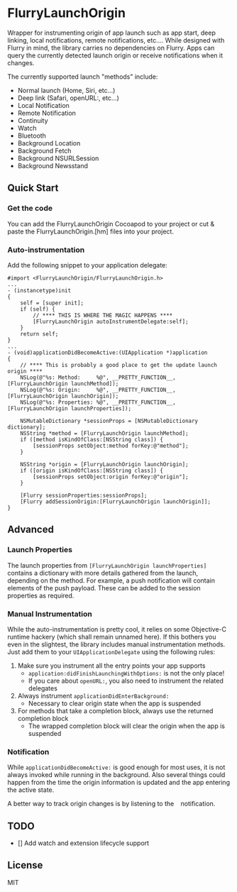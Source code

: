# FlurryLaunchOrigin
Wrapper for instrumenting origin of app launch such as app start, deep linking, local notifications, remote notifications, etc.... While designed with Flurry in mind, the library carries no dependencies on Flurry. Apps can query the currently detected launch origin or receive notifications when it changes.

The currently supported launch "methods" include:
  - Normal launch (Home, Siri, etc...)
  - Deep link (Safari, openURL:, etc...)
  - Local Notification
  - Remote Notification
  - Continuity
  - Watch
  - Bluetooth
  - Background Location
  - Background Fetch
  - Background NSURLSession
  - Background Newsstand

## Quick Start
### Get the code
You can add the FlurryLaunchOrigin Cocoapod to your project or cut & paste the FlurryLaunchOrigin.[hm] files into your project.

### Auto-instrumentation
Add the following snippet to your application delegate:
```
#import <FlurryLaunchOrigin/FlurryLaunchOrigin.h>
...
- (instancetype)init
{
    self = [super init];
    if (self) {
        // **** THIS IS WHERE THE MAGIC HAPPENS ****
        [FlurryLaunchOrigin autoInstrumentDelegate:self];
    }        
    return self;
}
...
- (void)applicationDidBecomeActive:(UIApplication *)application
{
    // **** This is probably a good place to get the update launch origin ****
    NSLog(@"%s: Method:     %@", __PRETTY_FUNCTION__, [FlurryLaunchOrigin launchMethod]);
    NSLog(@"%s: Origin:     %@", __PRETTY_FUNCTION__, [FlurryLaunchOrigin launchOrigin]);
    NSLog(@"%s: Properties: %@", __PRETTY_FUNCTION__, [FlurryLaunchOrigin launchProperties]);

    NSMutableDictionary *sessionProps = [NSMutableDictionary dictionary];
    NSString *method = [FlurryLaunchOrigin launchMethod];
    if ([method isKindOfClass:[NSString class]) {
        [sessionProps setObject:method forKey:@"method"];
    }
    
    NSString *origin = [FlurryLaunchOrigin launchOrigin];
    if ([origin isKindOfClass:[NSString class]) {
        [sessionProps setObject:origin forKey:@"origin"];
    }

    [Flurry sessionProperties:sessionProps];
    [Flurry addSessionOrigin:[FlurryLaunchOrigin launchOrigin]];
}
```

## Advanced
### Launch Properties
The launch properties from ```[FlurryLaunchOrigin launchProperties]``` contains a dictionary with more details gathered from the launch, depending on the method. For example, a push notification will contain elements of the push payload. These can be added to the session properties as required.

### Manual Instrumentation
While the auto-instrumentation is pretty cool, it relies on some Objective-C runtime hackery (which shall remain unnamed here). If this bothers you even in the slightest, the library includes manual instrumentation methods. Just add them to your ```UIApplicationDelegate``` using the following rules:
1. Make sure you instrument all the entry points your app supports
   * ```application:didFinishLaunchingWithOptions:``` is not the only place!
   * If you care about ```openURL:```, you also need to instrument the related delegates
2. Always instrument ```applicationDidEnterBackground:```
   * Necessary to clear origin state when the app is suspended
3. For methods that take a completion block, always use the returned completion block
   * The wrapped completion block will clear the origin when the app is suspended

### Notification
While ```applicationDidBecomeActive:``` is good enough for most uses, it is not always invoked while running in the background. Also several things could happen from the time the origin information is updated and the app entering the active state.

A better way to track origin changes is by listening to the ``` ``` notification.

## TODO
- [] Add watch and extension lifecycle support

## License
MIT

